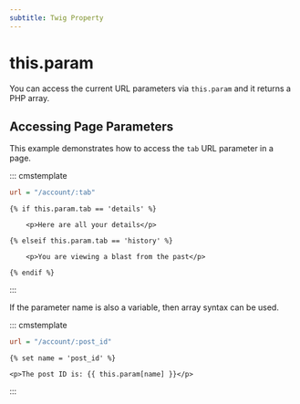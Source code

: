 ```yaml
---
subtitle: Twig Property
---
```

# this.param

You can access the current URL parameters via `this.param` and it returns a PHP array.

## Accessing Page Parameters

This example demonstrates how to access the `tab` URL parameter in a page.

::: cmstemplate
```ini
url = "/account/:tab"
```
```twig
{% if this.param.tab == 'details' %}

    <p>Here are all your details</p>

{% elseif this.param.tab == 'history' %}

    <p>You are viewing a blast from the past</p>

{% endif %}
```
:::

If the parameter name is also a variable, then array syntax can be used.

::: cmstemplate
```ini
url = "/account/:post_id"
```
```twig
{% set name = 'post_id' %}

<p>The post ID is: {{ this.param[name] }}</p>
```
:::
